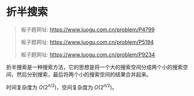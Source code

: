 # 折半搜索

> 板子题网址: https://www.luogu.com.cn/problem/P4799
>
> 板子题网址: https://www.luogu.com.cn/problem/P5194
>
> 板子题网址: https://www.luogu.com.cn/problem/P9234

折半搜索是一种搜索方法，它的思想是将一个大的搜索空间分成两个小的搜索空间，然后分别搜索，最后将两个小的搜索空间的结果合并起来。

时间复杂度为 $O(2^{n/2})$，空间复杂度为 $O(2^{n/2})$。
